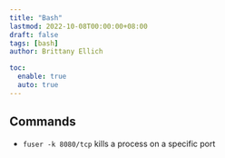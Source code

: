 ```yaml
---
title: "Bash"
lastmod: 2022-10-08T00:00:00+08:00
draft: false
tags: [bash]
author: Brittany Ellich

toc:
  enable: true
  auto: true
---
```


## Commands

* `fuser -k 8080/tcp` kills a process on a specific port